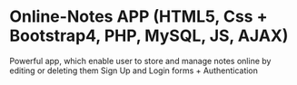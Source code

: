 # Online-Notes APP (HTML5, Css + Bootstrap4, PHP, MySQL, JS, AJAX)
Powerful app, which enable user to store and manage notes online by editing or deleting them
Sign Up and Login forms + Authentication
